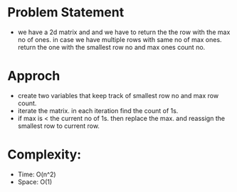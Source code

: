 # Problem Statement
- we have a 2d matrix and and we have to return the the row with the max no of ones. in case we have
  multiple rows with same no of max ones. return the one with the smallest row no and max ones count no.

# Approch
- create two variables that keep track of smallest row no and max row count.
- iterate the matrix. in each iteration find the count of 1s.
- if max is < the current no of 1s. then replace the max. and reassign the smallest row to current row.


# Complexity:
- Time: O(n^2) 
- Space: O(1)
